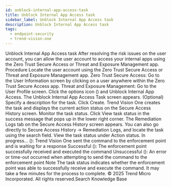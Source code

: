 ```yaml
---
id: unblock-internal-app-access-task
title: Unblock Internal App Access task
sidebar_label: Unblock Internal App Access task
description: Unblock Internal App Access task
tags:
  - endpoint-security
  - trend-vision-one
---
```


 Unblock Internal App Access task After resolving the risk issues on the user account, you can allow the user account to access your internal apps using the Zero Trust Secure Access or Threat and Exposure Management app. Procedure Locate the user account using the Zero Trust Secure Access or Threat and Exposure Management app. Zero Trust Secure Access: Go to the User Information screen by clicking on a user anywhere within the Zero Trust Secure Access app. Threat and Exposure Management: Go to the User Profile screen. Click the options icon () and Unblock Internal App Access. The Unblock Internal App Access Task screen appears. (Optional) Specify a description for the task. Click Create. Trend Vision One creates the task and displays the current action status on the Secure Access History screen. Monitor the task status. Click View task status in the success message that pops up in the lower right corner. The Remediation Logs tab on the Secure Access History screen appears. You can also go directly to Secure Access History → Remediation Logs, and locate the task using the search field. View the task status under Action status. In progress... (): Trend Vision One sent the command to the enforcement point and is waiting for a response Successful (): The enforcement point successfully received and executed the command Unsuccessful (): An error or time-out occurred when attempting to send the command to the enforcement point Note The task status indicates whether the enforcement point was able to successfully receive and execute the command. It may take a few minutes for the process to complete. © 2025 Trend Micro Incorporated. All rights reserved.Search Knowledge Base